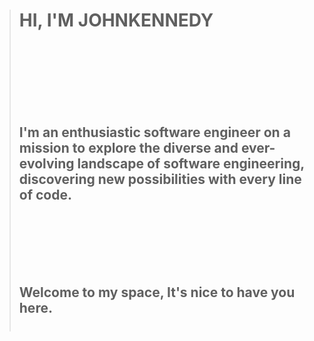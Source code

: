 
>
>
> # HI, I'M JOHNKENNEDY <br><br><br>
>
> <br><br>
> ## I'm an enthusiastic software engineer on a mission to explore the diverse and ever-evolving landscape of software engineering, discovering new possibilities with every line of code.<br><br><br>
>
> <br><br>
> ## Welcome to my space, It's nice to have you here.<br><br>
>
> 

